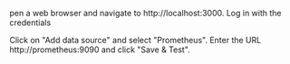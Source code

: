 
pen a web browser and navigate to http://localhost:3000. Log in with the credentials 

Click on "Add data source" and select "Prometheus". Enter the URL http://prometheus:9090 and click "Save & Test".